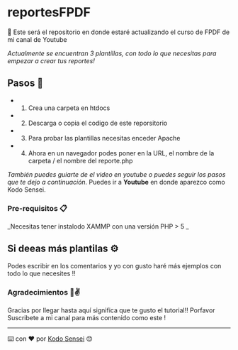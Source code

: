 # reportesFPDF
👾 Este será el repositorio en donde estaré actualizando el curso de FPDF de mi canal de Youtube

_Actualmente se encuentran 3 plantillas, con todo lo que necesitas para empezar a crear tus reportes!_

## Pasos 🚀
* 1. Crea una carpeta en htdocs
* 2. Descarga o copia el codigo de este reporsitorio
* 3. Para probar las plantillas necesitas enceder Apache
* 4. Ahora en un navegador podes poner en la URL, el nombre de la carpeta / el nombre del reporte.php

_También puedes guiarte de el video en youtube o puedes seguir los pasos que te dejo a continuación._
Puedes ir a  **Youtube** en donde aparezco como Kodo Sensei.


### Pre-requisitos 📋

_Necesitas tener instalodo XAMMP con una versión PHP > 5 _

## Si deeas más plantilas ⚙️

Podes escribir en los comentarios y yo con gusto haré más ejemplos con todo lo que necesites !!

### Agradecimientos 🤖✌

Gracias por llegar hasta aquí significa que te gusto el tutorial!! Porfavor Suscribete a mi canal para más contenido como este !

---
⌨️ con ❤️ por [Kodo Sensei](https://github.com/kodosensei) 😊


